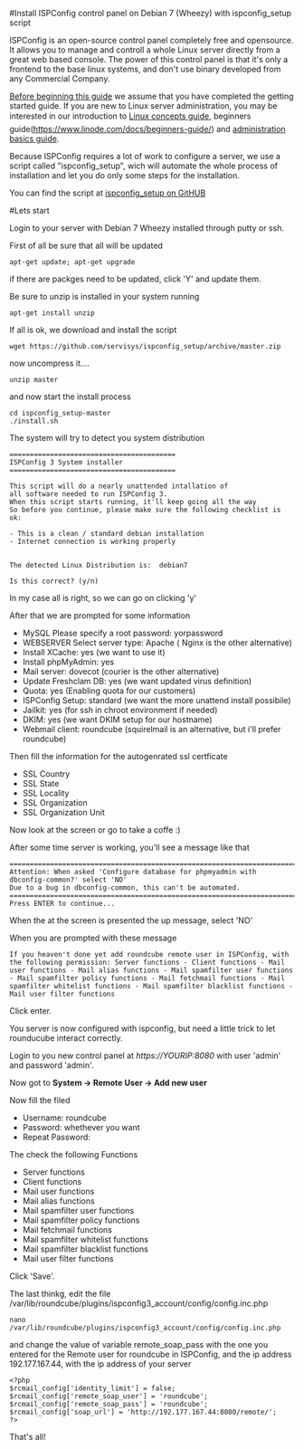 #Install ISPConfig control panel on Debian 7 (Wheezy) with ispconfig_setup script

ISPConfig is an open-source control panel completely free and opensource.
It allows you to manage and controll a whole Linux server directly from a great web based console.
The power of this control panel is that it's only a frontend to the base linux systems, and don't use binary
developed from any Commercial Company.

[Before beginning this guide](https://www.linode.com/docs/getting-started/) we assume that you have completed the getting started guide. If you are new 
to Linux server administration, you may be interested in our introduction to [Linux concepts guide](https://www.linode.com/docs/tools-reference/introduction-to-linux-concepts/), 
beginners guide(https://www.linode.com/docs/beginners-guide/) and [administration basics guide](https://www.linode.com/docs/using-linux/administration-basics).

Because ISPConfig requires a lot of work to configure a server, we use a script called "ispconfig_setup",
wich will automate the whole process of installation and let you do only some steps
for the installation.

You can find the script at [ispconfig_setup on GitHUB](https://github.com/servisys/ispconfig_setup)

#Lets start

Login to your server with Debian 7 Wheezy installed through putty or ssh.

First of all be sure that all will be updated

~~~~~~~~~~~~~~~~~~~~~
apt-get update; apt-get upgrade
~~~~~~~~~~~~~~~~~~~~~

if there are packges need to be updated, click 'Y' and update them.

Be sure to unzip is installed in your system running

~~~~~~~~~~~~~~~~~~~~~
apt-get install unzip
~~~~~~~~~~~~~~~~~~~~~

If all is ok, we download and install the script

~~~~~~~~~~~~~~~~~~~~~
wget https://github.com/servisys/ispconfig_setup/archive/master.zip
~~~~~~~~~~~~~~~~~~~~~

now uncompress it....

~~~~~~~~~~~~~~~~~~~~~
unzip master
~~~~~~~~~~~~~~~~~~~~~

and now start the install process

~~~~~~~~~~~~~~~~~~~~~
cd ispconfig_setup-master
./install.sh
~~~~~~~~~~~~~~~~~~~~~

The system will try to detect you system distribution

~~~~~~~~~~~~~~~~~~~~~
=========================================
ISPConfig 3 System installer
=========================================

This script will do a nearly unattended intallation of
all software needed to run ISPConfig 3.
When this script starts running, it'll keep going all the way
So before you continue, please make sure the following checklist is ok:

- This is a clean / standard debian installation
- Internet connection is working properly


The detected Linux Distribution is:  debian7

Is this correct? (y/n)
~~~~~~~~~~~~~~~~~~~~~

In my case all is right, so we can go on clicking 'y'

After that we are prompted for some information

- MySQL Please specify a root password: yorpassword
- WEBSERVER Select server type: Apache ( Nginx is the other alternative)
- Install XCache: yes (we want to use it)
- Install phpMyAdmin: yes
- Mail server: dovecot (courier is the other alternative)
- Update Freshclam DB: yes (we want updated virus definition)
- Quota: yes (Enabling quota for our customers)
- ISPConfig Setup: standard (we want the more unattend install possibile)
- Jailkit: yes (for ssh in chroot environment if needed)
- DKIM: yes (we want DKIM setup for our hostname)
- Webmail client: roundcube (squirelmail is an alternative, but i'll prefer roundcube)

Then fill the information for the autogenrated ssl certficate

- SSL Country
- SSL State
- SSL Locality
- SSL Organization
- SSL Organization Unit

Now look at the screen or go to take a coffe :)

After some time server is working, you'll see a message like that

~~~~~~~~~~~~~~~~~~~~~
===========================================================================================
Attention: When asked 'Configure database for phpmyadmin with dbconfig-common?' select 'NO'
Due to a bug in dbconfig-common, this can't be automated.
===========================================================================================
Press ENTER to continue...
~~~~~~~~~~~~~~~~~~~~~

When the at the screen is presented the up message, select 'NO'

When you are prompted with these message

~~~~~~~~~~~~~~~~~~~~~
If you heaven't done yet add roundcube remote user in ISPConfig, with the following permission: Server functions - Client functions - Mail user functions - Mail alias functions - Mail spamfilter user functions - Mail spamfilter policy functions - Mail fetchmail functions - Mail spamfilter whitelist functions - Mail spamfilter blacklist functions - Mail user filter functions
~~~~~~~~~~~~~~~~~~~~~

Click enter.

You server is now configured with ispconfig, but need a little trick to let rounducube interact correctly.

Login to you new control panel at *https://YOURIP:8080* with user 'admin' and password 'admin'.

Now got to **System -> Remote User -> Add new user**

Now fill the filed

- Username: roundcube
- Password: whethever you want
- Repeat Password:

The check the following Functions

- Server functions 
- Client functions 
- Mail user functions 
- Mail alias functions 
- Mail spamfilter user functions 
- Mail spamfilter policy functions 
- Mail fetchmail functions 
- Mail spamfilter whitelist functions 
- Mail spamfilter blacklist functions 
- Mail user filter functions

Click 'Save'.

The last thinkg, edit the file /var/lib/roundcube/plugins/ispconfig3_account/config/config.inc.php

~~~~~~~~~~~~~~~~~~~~~
nano /var/lib/roundcube/plugins/ispconfig3_account/config/config.inc.php
~~~~~~~~~~~~~~~~~~~~~

and change the value of variable remote_soap_pass with the one you entered for the Remote user for roundcube in ISPConfig,
and the ip address 192.177.167.44, with the ip address of your server

~~~~~~~~~~~~~~~~~~~~~
<?php
$rcmail_config['identity_limit'] = false;
$rcmail_config['remote_soap_user'] = 'roundcube';
$rcmail_config['remote_soap_pass'] = 'roundcube';
$rcmail_config['soap_url'] = 'http://192.177.167.44:8080/remote/';
?>
~~~~~~~~~~~~~~~~~~~~~

That's all!

